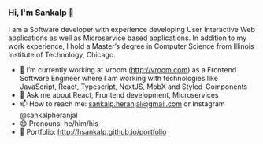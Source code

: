 ### Hi, I'm Sankalp 👋

I am a Software developer with experience developing User Interactive Web applications as well as Microservice based applications.
In addition to my work experience, I hold a Master’s degree in Computer Science from Illinois Institute of Technology, Chicago.

- 🔭 I’m currently working at Vroom (http://vroom.com) as a Frontend Software Engineer where I am working with technologies like JavaScript, React, Typescript, NextJS, MobX and Styled-Components
- 💬 Ask me about React, Frontend development, Microservices
- 📫 How to reach me: sankalp.heranjal@gmail.com or Instagram @sankalpheranjal
- 😄 Pronouns: he/him/his
- :link: Portfolio: http://hsankalp.github.io/portfolio

